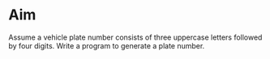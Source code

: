 # Aim
<p>
  Assume a vehicle plate number consists of three uppercase letters followed by four digits. Write a program to generate a plate number. 
</p>
